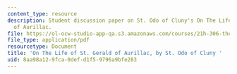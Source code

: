 ```yaml
---
content_type: resource
description: Student discussion paper on St. Odo of Cluny's On The Life of St. Gerald
  of Aurillac.
file: https://ol-ocw-studio-app-qa.s3.amazonaws.com/courses/21h-306-the-emergence-of-europe-500-1300-fall-2003/8aa98a129fca0defd1f59796a9bfe283_st_gerald.pdf
file_type: application/pdf
resourcetype: Document
title: 'On The Life of St. Gerald of Aurillac, by St. Odo of Cluny '
uid: 8aa98a12-9fca-0def-d1f5-9796a9bfe283
---
```

